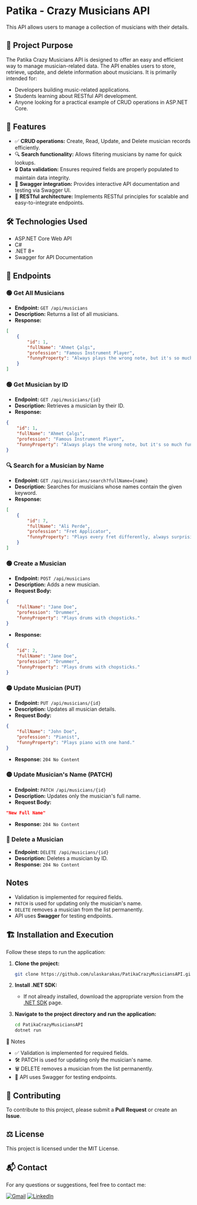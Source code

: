 # Patika - Crazy Musicians API

This API allows users to manage a collection of musicians with their details.

## 🚀 Project Purpose
The Patika Crazy Musicians API is designed to offer an easy and efficient way to manage musician-related data. The API enables users to store, retrieve, update, and delete information about musicians. It is primarily intended for:
- Developers building music-related applications.
- Students learning about RESTful API development.
- Anyone looking for a practical example of CRUD operations in ASP.NET Core.

## 🎯 Features
- ✅ **CRUD operations:** Create, Read, Update, and Delete musician records efficiently.
- 🔍 **Search functionality:** Allows filtering musicians by name for quick lookups.
- 🔒 **Data validation:** Ensures required fields are properly populated to maintain data integrity.
- 📖 **Swagger integration:** Provides interactive API documentation and testing via Swagger UI.
- 🔗 **RESTful architecture:** Implements RESTful principles for scalable and easy-to-integrate endpoints.

## 🛠️ Technologies Used
- ASP.NET Core Web API
- C#
- .NET 8+
- Swagger for API Documentation

## 🔗 Endpoints

### 🟢 Get All Musicians
- **Endpoint:** `GET /api/musicians`
- **Description:** Returns a list of all musicians.
- **Response:**
```json
[
    {
        "id": 1,
        "fullName": "Ahmet Çalgı",
        "profession": "Famous Instrument Player",
        "funnyProperty": "Always plays the wrong note, but it's so much fun"
    }
]
```

### 🟢 Get Musician by ID
- **Endpoint:** `GET /api/musicians/{id}`
- **Description:** Retrieves a musician by their ID.
- **Response:**
```json
{
    "id": 1,
    "fullName": "Ahmet Çalgı",
    "profession": "Famous Instrument Player",
    "funnyProperty": "Always plays the wrong note, but it's so much fun"
}
```

### 🔍 Search for a Musician by Name
- **Endpoint:** `GET /api/musicians/search?fullName={name}`
- **Description:** Searches for musicians whose names contain the given keyword.
- **Response:**
```json
[
    {
        "id": 7,
        "fullName": "Ali Perde",
        "profession": "Fret Applicator",
        "funnyProperty": "Plays every fret differently, always surprising"
    }
]
```

### 🟢 Create a Musician
- **Endpoint:** `POST /api/musicians`
- **Description:** Adds a new musician.
- **Request Body:**
```json
{
    "fullName": "Jane Doe",
    "profession": "Drummer",
    "funnyProperty": "Plays drums with chopsticks."
}
```
- **Response:**
```json
{
    "id": 2,
    "fullName": "Jane Doe",
    "profession": "Drummer",
    "funnyProperty": "Plays drums with chopsticks."
}
```

### 🟡 Update Musician (PUT)
- **Endpoint:** `PUT /api/musicians/{id}`
- **Description:** Updates all musician details.
- **Request Body:**
```json
{
    "fullName": "John Doe",
    "profession": "Pianist",
    "funnyProperty": "Plays piano with one hand."
}
```
- **Response:** `204 No Content`

### 🟡 Update Musician's Name (PATCH)
- **Endpoint:** `PATCH /api/musicians/{id}`
- **Description:** Updates only the musician's full name.
- **Request Body:**
```json
"New Full Name"
```
- **Response:** `204 No Content`

### 🔴 Delete a Musician
- **Endpoint:** `DELETE /api/musicians/{id}`
- **Description:** Deletes a musician by ID.
- **Response:** `204 No Content`

## Notes
- Validation is implemented for required fields.
- `PATCH` is used for updating only the musician's name.
- `DELETE` removes a musician from the list permanently.
- API uses **Swagger** for testing endpoints.

## 🏗️ Installation and Execution

Follow these steps to run the application:

1. **Clone the project:**
   ```bash
   git clone https://github.com/ulaskarakas/PatikaCrazyMusiciansAPI.git
   ```
2. **Install .NET SDK:**
   - If not already installed, download the appropriate version from the [.NET SDK](https://dotnet.microsoft.com/download) page.

3. **Navigate to the project directory and run the application:**
   ```bash
   cd PatikaCrazyMusiciansAPI
   dotnet run
   ```

📝 Notes

- ✅ Validation is implemented for required fields.
- 🛠 PATCH is used for updating only the musician's name.
- 🗑 DELETE removes a musician from the list permanently.
- 📖 API uses Swagger for testing endpoints.

## 🤝 Contributing
To contribute to this project, please submit a **Pull Request** or create an **Issue**.

## ⚖️ License
This project is licensed under the MIT License.

## 📬 Contact
For any questions or suggestions, feel free to contact me:

[![Gmail](https://ziadoua.github.io/m3-Markdown-Badges/badges/Gmail/gmail1.svg)](mailto:ulaskarakas95@gmail.com)
[![LinkedIn](https://ziadoua.github.io/m3-Markdown-Badges/badges/LinkedIn/linkedin1.svg)](https://www.linkedin.com/in/ulas-karakas/)
